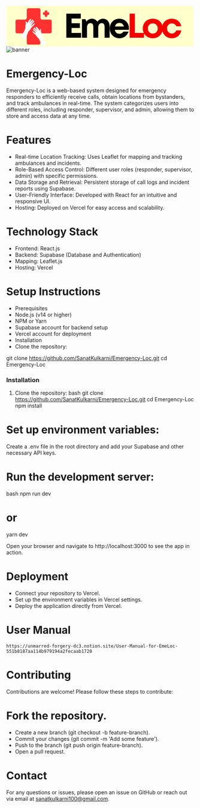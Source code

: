 <svg xmlns="http://www.w3.org/2000/svg" xmlns:xlink="http://www.w3.org/1999/xlink" width="500" zoomAndPan="magnify" viewBox="0 0 375 80.999996" height="108" preserveAspectRatio="xMidYMid meet" version="1.0"><defs><g/><clipPath id="818fbe390e"><path d="M 18.21875 4.5 L 91.28125 4.5 L 91.28125 77.558594 L 18.21875 77.558594 Z M 18.21875 4.5 " clip-rule="nonzero"/></clipPath><clipPath id="5fc0cd8910"><path d="M 64.699219 4.5 L 44.800781 4.5 C 42.730469 4.5 41.050781 6.179688 41.050781 8.25 L 41.050781 23.582031 C 41.050781 25.652344 39.371094 27.332031 37.300781 27.332031 L 21.96875 27.332031 C 19.898438 27.332031 18.21875 29.011719 18.21875 31.082031 L 18.21875 50.980469 C 18.21875 53.050781 19.898438 54.730469 21.96875 54.730469 L 37.300781 54.730469 C 39.371094 54.730469 41.050781 56.40625 41.050781 58.480469 L 41.050781 73.808594 C 41.050781 75.882812 42.730469 77.558594 44.800781 77.558594 L 64.699219 77.558594 C 66.769531 77.558594 68.449219 75.882812 68.449219 73.808594 L 68.449219 58.480469 C 68.449219 56.40625 70.128906 54.730469 72.199219 54.730469 L 87.53125 54.730469 C 89.601562 54.730469 91.28125 53.050781 91.28125 50.980469 L 91.28125 31.082031 C 91.28125 29.011719 89.601562 27.332031 87.53125 27.332031 L 72.199219 27.332031 C 70.128906 27.332031 68.449219 25.652344 68.449219 23.582031 L 68.449219 8.25 C 68.449219 6.179688 66.769531 4.5 64.699219 4.5 Z M 64.699219 4.5 " clip-rule="nonzero"/></clipPath><clipPath id="78d13cf174"><path d="M 73.214844 8.78125 L 86.148438 8.78125 L 86.148438 21.71875 L 73.214844 21.71875 Z M 73.214844 8.78125 " clip-rule="nonzero"/></clipPath><clipPath id="dffa9a889f"><path d="M 80.605469 8.78125 L 78.753906 8.78125 C 77.925781 8.78125 77.253906 9.453125 77.253906 10.28125 L 77.253906 11.324219 C 77.253906 12.152344 76.585938 12.824219 75.753906 12.824219 L 74.714844 12.824219 C 73.882812 12.824219 73.214844 13.496094 73.214844 14.324219 L 73.214844 16.175781 C 73.214844 17.003906 73.882812 17.675781 74.714844 17.675781 L 75.753906 17.675781 C 76.585938 17.675781 77.253906 18.347656 77.253906 19.175781 L 77.253906 20.21875 C 77.253906 21.046875 77.925781 21.71875 78.753906 21.71875 L 80.605469 21.71875 C 81.433594 21.71875 82.105469 21.046875 82.105469 20.21875 L 82.105469 19.175781 C 82.105469 18.347656 82.777344 17.675781 83.605469 17.675781 L 84.648438 17.675781 C 85.476562 17.675781 86.148438 17.003906 86.148438 16.175781 L 86.148438 14.324219 C 86.148438 13.496094 85.476562 12.824219 84.648438 12.824219 L 83.605469 12.824219 C 82.777344 12.824219 82.105469 12.152344 82.105469 11.324219 L 82.105469 10.28125 C 82.105469 9.453125 81.433594 8.78125 80.605469 8.78125 Z M 80.605469 8.78125 " clip-rule="nonzero"/></clipPath><clipPath id="a0671b98fa"><path d="M 28 25 L 58 25 L 58 67 L 28 67 Z M 28 25 " clip-rule="nonzero"/></clipPath><clipPath id="262bd429e1"><path d="M 41.285156 21.71875 L 60.304688 28.6875 L 45.316406 69.609375 L 26.292969 62.644531 Z M 41.285156 21.71875 " clip-rule="nonzero"/></clipPath><clipPath id="337afb407a"><path d="M 41.285156 21.71875 L 60.304688 28.6875 L 45.316406 69.609375 L 26.292969 62.644531 Z M 41.285156 21.71875 " clip-rule="nonzero"/></clipPath><clipPath id="0ed2914fb5"><path d="M 52 41 L 82 41 L 82 81 L 52 81 Z M 52 41 " clip-rule="nonzero"/></clipPath><clipPath id="c0814477b3"><path d="M 49.011719 45.050781 L 67.121094 37.445312 L 83.046875 75.363281 L 64.933594 82.96875 Z M 49.011719 45.050781 " clip-rule="nonzero"/></clipPath><clipPath id="d84ad8eddb"><path d="M 66.945312 37.519531 L 48.832031 45.125 L 64.757812 83.042969 L 82.871094 75.4375 Z M 66.945312 37.519531 " clip-rule="nonzero"/></clipPath></defs><rect x="-37.5" width="450" fill="#ffffff" y="-8.1" height="97.199995" fill-opacity="1"/><rect x="-37.5" width="450" fill="#ffffcc" y="-8.1" height="97.199995" fill-opacity="1"/><g fill="#000000" fill-opacity="1"><g transform="translate(114.844869, 63.617888)"><g><path d="M 15.96875 -9.703125 L 35.15625 -9.703125 L 35.15625 0 L 5.5 0 L 5.5 -48.171875 L 34.40625 -48.171875 L 34.40625 -38.53125 L 15.96875 -38.53125 L 15.96875 -29.03125 L 32.609375 -29.03125 L 32.609375 -19.609375 L 15.96875 -19.609375 Z M 15.96875 -9.703125 "/></g></g></g><g fill="#000000" fill-opacity="1"><g transform="translate(146.841832, 63.617888)"><g><path d="M 47.0625 -38.046875 C 49.632812 -38.046875 51.90625 -37.414062 53.875 -36.15625 C 55.851562 -34.894531 57.40625 -33.160156 58.53125 -30.953125 C 59.65625 -28.753906 60.21875 -26.210938 60.21875 -23.328125 L 60.21875 0 L 50.171875 0 L 50.171875 -21.671875 C 50.171875 -26.722656 48.285156 -29.25 44.515625 -29.25 C 42.316406 -29.25 40.585938 -28.441406 39.328125 -26.828125 C 38.066406 -25.222656 37.4375 -22.976562 37.4375 -20.09375 L 37.4375 0 L 27.59375 0 L 27.59375 -21.671875 C 27.59375 -26.722656 25.78125 -29.25 22.15625 -29.25 C 19.863281 -29.25 18.070312 -28.441406 16.78125 -26.828125 C 15.5 -25.222656 14.859375 -22.976562 14.859375 -20.09375 L 14.859375 0 L 4.8125 0 L 4.8125 -37.15625 L 11.828125 -37.15625 L 13.6875 -32.546875 C 15.019531 -34.203125 16.660156 -35.53125 18.609375 -36.53125 C 20.554688 -37.539062 22.632812 -38.046875 24.84375 -38.046875 C 27.175781 -38.046875 29.285156 -37.519531 31.171875 -36.46875 C 33.054688 -35.414062 34.523438 -33.945312 35.578125 -32.0625 C 36.859375 -33.894531 38.507812 -35.347656 40.53125 -36.421875 C 42.550781 -37.503906 44.726562 -38.046875 47.0625 -38.046875 Z M 47.0625 -38.046875 "/></g></g></g><g fill="#000000" fill-opacity="1"><g transform="translate(204.91871, 63.617888)"><g><path d="M 40.875 -18.71875 C 40.875 -17.75 40.804688 -16.765625 40.671875 -15.765625 L 12.59375 -15.765625 C 13.007812 -13.234375 14.019531 -11.289062 15.625 -9.9375 C 17.226562 -8.582031 19.242188 -7.90625 21.671875 -7.90625 C 23.421875 -7.90625 24.984375 -8.285156 26.359375 -9.046875 C 27.734375 -9.804688 28.785156 -10.851562 29.515625 -12.1875 L 40.125 -12.1875 C 38.738281 -8.144531 36.394531 -4.929688 33.09375 -2.546875 C 29.789062 -0.160156 25.984375 1.03125 21.671875 1.03125 C 18.003906 1.03125 14.710938 0.171875 11.796875 -1.546875 C 8.890625 -3.265625 6.597656 -5.601562 4.921875 -8.5625 C 3.242188 -11.519531 2.40625 -14.859375 2.40625 -18.578125 C 2.40625 -22.296875 3.242188 -25.632812 4.921875 -28.59375 C 6.597656 -31.550781 8.890625 -33.890625 11.796875 -35.609375 C 14.710938 -37.328125 18.003906 -38.1875 21.671875 -38.1875 C 25.484375 -38.1875 28.832031 -37.300781 31.71875 -35.53125 C 34.613281 -33.769531 36.863281 -31.421875 38.46875 -28.484375 C 40.070312 -25.546875 40.875 -22.289062 40.875 -18.71875 Z M 21.671875 -29.65625 C 19.421875 -29.65625 17.523438 -29.035156 15.984375 -27.796875 C 14.453125 -26.554688 13.414062 -24.835938 12.875 -22.640625 L 30.828125 -22.640625 C 29.359375 -27.316406 26.304688 -29.65625 21.671875 -29.65625 Z M 21.671875 -29.65625 "/></g></g></g><g fill="#f60000" fill-opacity="1"><g transform="translate(241.66517, 63.617888)"><g><path d="M 15.96875 -9.703125 L 34.40625 -9.703125 L 34.40625 0 L 5.5 0 L 5.5 -48.171875 L 15.96875 -48.171875 Z M 15.96875 -9.703125 "/></g></g></g><g fill="#f60000" fill-opacity="1"><g transform="translate(271.116074, 63.617888)"><g><path d="M 22.5 1.03125 C 18.644531 1.03125 15.203125 0.171875 12.171875 -1.546875 C 9.148438 -3.265625 6.765625 -5.601562 5.015625 -8.5625 C 3.273438 -11.519531 2.40625 -14.859375 2.40625 -18.578125 C 2.40625 -22.335938 3.273438 -25.695312 5.015625 -28.65625 C 6.765625 -31.613281 9.148438 -33.941406 12.171875 -35.640625 C 15.203125 -37.335938 18.644531 -38.1875 22.5 -38.1875 C 26.3125 -38.1875 29.726562 -37.335938 32.75 -35.640625 C 35.78125 -33.941406 38.164062 -31.613281 39.90625 -28.65625 C 41.65625 -25.695312 42.53125 -22.335938 42.53125 -18.578125 C 42.53125 -14.859375 41.65625 -11.519531 39.90625 -8.5625 C 38.164062 -5.601562 35.78125 -3.265625 32.75 -1.546875 C 29.726562 0.171875 26.3125 1.03125 22.5 1.03125 Z M 22.5 -8.390625 C 25.394531 -8.390625 27.757812 -9.328125 29.59375 -11.203125 C 31.425781 -13.085938 32.34375 -15.546875 32.34375 -18.578125 C 32.34375 -21.609375 31.425781 -24.0625 29.59375 -25.9375 C 27.757812 -27.820312 25.394531 -28.765625 22.5 -28.765625 C 19.5625 -28.765625 17.175781 -27.820312 15.34375 -25.9375 C 13.507812 -24.0625 12.59375 -21.609375 12.59375 -18.578125 C 12.59375 -15.546875 13.507812 -13.085938 15.34375 -11.203125 C 17.175781 -9.328125 19.5625 -8.390625 22.5 -8.390625 Z M 22.5 -8.390625 "/></g></g></g><g fill="#f60000" fill-opacity="1"><g transform="translate(309.581409, 63.617888)"><g><path d="M 22.09375 1.03125 C 18.375 1.03125 15.019531 0.160156 12.03125 -1.578125 C 9.050781 -3.328125 6.703125 -5.691406 4.984375 -8.671875 C 3.265625 -11.648438 2.40625 -15 2.40625 -18.71875 C 2.40625 -22.4375 3.265625 -25.757812 4.984375 -28.6875 C 6.703125 -31.625 9.050781 -33.941406 12.03125 -35.640625 C 15.019531 -37.335938 18.394531 -38.1875 22.15625 -38.1875 C 25.363281 -38.1875 28.285156 -37.554688 30.921875 -36.296875 C 33.566406 -35.035156 35.769531 -33.257812 37.53125 -30.96875 C 39.300781 -28.675781 40.484375 -26.015625 41.078125 -22.984375 L 31.109375 -22.984375 C 30.273438 -24.816406 29.066406 -26.238281 27.484375 -27.25 C 25.898438 -28.257812 24.101562 -28.765625 22.09375 -28.765625 C 20.300781 -28.765625 18.679688 -28.316406 17.234375 -27.421875 C 15.785156 -26.523438 14.648438 -25.316406 13.828125 -23.796875 C 13.003906 -22.285156 12.59375 -20.566406 12.59375 -18.640625 C 12.59375 -16.722656 13.003906 -14.992188 13.828125 -13.453125 C 14.648438 -11.910156 15.785156 -10.679688 17.234375 -9.765625 C 18.679688 -8.847656 20.300781 -8.390625 22.09375 -8.390625 C 24.15625 -8.390625 25.953125 -8.925781 27.484375 -10 C 29.023438 -11.082031 30.234375 -12.632812 31.109375 -14.65625 L 41.21875 -14.65625 C 40.625 -11.539062 39.429688 -8.800781 37.640625 -6.4375 C 35.847656 -4.070312 33.617188 -2.234375 30.953125 -0.921875 C 28.296875 0.378906 25.34375 1.03125 22.09375 1.03125 Z M 22.09375 1.03125 "/></g></g></g><g clip-path="url(#818fbe390e)"><g clip-path="url(#5fc0cd8910)"><path fill="#ff3131" d="M 18.21875 4.5 L 91.28125 4.5 L 91.28125 77.558594 L 18.21875 77.558594 Z M 18.21875 4.5 " fill-opacity="1" fill-rule="nonzero"/></g></g><g clip-path="url(#78d13cf174)"><g clip-path="url(#dffa9a889f)"><path fill="#ff3131" d="M 73.214844 8.78125 L 86.148438 8.78125 L 86.148438 21.71875 L 73.214844 21.71875 Z M 73.214844 8.78125 " fill-opacity="1" fill-rule="nonzero"/></g></g><g clip-path="url(#a0671b98fa)"><g clip-path="url(#262bd429e1)"><g clip-path="url(#337afb407a)"><path fill="#ffffff" d="M 28.269531 62.898438 C 30.296875 60.242188 31.679688 57.179688 33.535156 54.410156 C 35.128906 51.707031 36.8125 48.996094 37.792969 46 C 38.386719 43.355469 37.785156 40.570312 38.699219 37.980469 C 38.90625 36.464844 39.597656 34.902344 39.195312 33.382812 C 38.234375 32.515625 38.066406 30.566406 39.839844 31.171875 C 41.421875 31.316406 41.617188 34.183594 42.21875 34.285156 C 43.199219 32.195312 44.132812 30.007812 45.863281 28.410156 C 46.867188 27.5 47.660156 25.542969 49.25 25.816406 C 50.949219 26.738281 49.007812 28.550781 48.402344 29.605469 C 47.835938 30.675781 46.03125 32.210938 46.457031 33.128906 C 48.144531 31.070312 50.21875 29.316406 52.34375 27.703125 C 53.925781 26.355469 55.339844 28.902344 53.597656 29.804688 C 51.910156 31.539062 50.011719 33.105469 48.714844 35.175781 C 47.914062 35.925781 48.445312 36.445312 49.097656 35.484375 C 50.570312 33.832031 52.316406 32.460938 53.863281 30.882812 C 54.96875 29.097656 57.023438 31.429688 55.355469 32.527344 C 54.074219 34.007812 52.601562 35.3125 51.320312 36.785156 C 50.886719 37.402344 49.007812 39.8125 50.867188 38.828125 C 52.613281 37.84375 54.128906 36.53125 55.625 35.210938 C 57.503906 34.101562 57.453125 36.859375 56.097656 37.515625 C 54.605469 39.207031 52.914062 40.714844 51.226562 42.203125 C 49.429688 44.6875 48.214844 47.648438 45.808594 49.652344 C 44.398438 50.484375 43.851562 52.011719 43.347656 53.484375 C 41.722656 57.90625 40.191406 62.359375 38.617188 66.800781 C 35.171875 65.496094 31.652344 64.351562 28.269531 62.898438 Z M 28.269531 62.898438 " fill-opacity="1" fill-rule="nonzero"/></g></g></g><g clip-path="url(#0ed2914fb5)"><g clip-path="url(#c0814477b3)"><g clip-path="url(#d84ad8eddb)"><path fill="#ffffff" d="M 81.15625 76.144531 C 79.105469 73.707031 77.65625 70.851562 75.765625 68.300781 C 74.128906 65.796875 72.40625 63.289062 71.339844 60.480469 C 70.660156 57.992188 71.105469 55.308594 70.121094 52.882812 C 69.859375 51.453125 69.128906 49.996094 69.441406 48.53125 C 70.320312 47.660156 70.394531 45.796875 68.734375 46.453125 C 67.234375 46.660156 67.175781 49.402344 66.605469 49.527344 C 65.582031 47.578125 64.59375 45.539062 62.875 44.09375 C 61.882812 43.269531 61.039062 41.441406 59.539062 41.773438 C 57.960938 42.726562 59.886719 44.363281 60.511719 45.34375 C 61.097656 46.335938 62.886719 47.71875 62.519531 48.609375 C 60.820312 46.726562 58.769531 45.148438 56.675781 43.707031 C 55.109375 42.492188 53.875 44.980469 55.574219 45.761719 C 57.261719 47.339844 59.136719 48.746094 60.460938 50.660156 C 61.257812 51.335938 60.773438 51.855469 60.109375 50.96875 C 58.636719 49.460938 56.914062 48.234375 55.367188 46.800781 C 54.238281 45.148438 52.386719 47.460938 54.023438 48.433594 C 55.304688 49.785156 56.765625 50.960938 58.054688 52.304688 C 58.492188 52.875 60.390625 55.089844 58.574219 54.234375 C 56.867188 53.371094 55.367188 52.1875 53.882812 51 C 52.046875 50.027344 52.21875 52.648438 53.535156 53.214844 C 55.035156 54.757812 56.707031 56.121094 58.382812 57.460938 C 60.203125 59.746094 61.492188 62.511719 63.871094 64.3125 C 65.25 65.042969 65.835938 66.472656 66.382812 67.851562 C 68.125 71.988281 69.78125 76.164062 71.476562 80.320312 C 74.699219 78.925781 78 77.679688 81.15625 76.144531 Z M 81.15625 76.144531 " fill-opacity="1" fill-rule="nonzero"/></g></g></g></svg>
![banner](https://github.com/user-attachments/assets/438e017a-a935-4b99-9151-62977ada21cf)

# Emergency-Loc
Emergency-Loc is a web-based system designed for emergency responders to efficiently receive calls, obtain locations from bystanders, and track ambulances in real-time. The system categorizes users into different roles, including responder, supervisor, and admin, allowing them to store and access data at any time.

# Features
- Real-time Location Tracking: Uses Leaflet for mapping and tracking ambulances and incidents.
- Role-Based Access Control: Different user roles (responder, supervisor, admin) with specific permissions.
- Data Storage and Retrieval: Persistent storage of call logs and incident reports using Supabase.
- User-Friendly Interface: Developed with React for an intuitive and responsive UI.
- Hosting: Deployed on Vercel for easy access and scalability.

# Technology Stack
- Frontend: React.js
- Backend: Supabase (Database and Authentication)
- Mapping: Leaflet.js
- Hosting: Vercel

# Setup Instructions
- Prerequisites
- Node.js (v14 or higher)
- NPM or Yarn
- Supabase account for backend setup
- Vercel account for deployment
- Installation
- Clone the repository:

git clone https://github.com/SanatKulkarni/Emergency-Loc.git
cd Emergency-Loc

### Installation

1. Clone the repository:
   bash
   git clone https://github.com/SanatKulkarni/Emergency-Loc.git
   cd Emergency-Loc
   npm install
   
   
# Set up environment variables:
Create a .env file in the root directory and add your Supabase and other necessary API keys.

# Run the development server:

bash
npm run dev
# or
yarn dev

Open your browser and navigate to http://localhost:3000 to see the app in action.

# Deployment
- Connect your repository to Vercel.
- Set up the environment variables in Vercel settings.
- Deploy the application directly from Vercel.

# User Manual
```
https://unmarred-forgery-dc3.notion.site/User-Manual-for-EmeLoc-551b8187aa114b979194a2fecaab1720
```

# Contributing
Contributions are welcome! Please follow these steps to contribute:

# Fork the repository.
- Create a new branch (git checkout -b feature-branch).
- Commit your changes (git commit -m 'Add some feature').
- Push to the branch (git push origin feature-branch).
- Open a pull request.

# Contact
For any questions or issues, please open an issue on GitHub or reach out via email at sanatkulkarni100@gmail.com.
